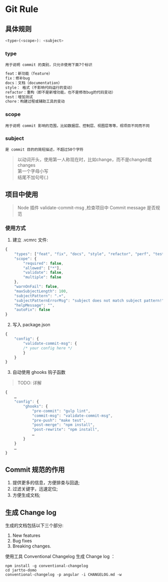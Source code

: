 # Git Rule

## 具体规则
```javascript
<type>(<scope>): <subject>
```

### type
    用于说明 commit 的类别，只允许使用下面7个标识  

```javascript
feat：新功能（feature）
fix：修补bug
docs：文档（documentation）
style： 格式（不影响代码运行的变动）
refactor：重构（即不是新增功能，也不是修改bug的代码变动）
test：增加测试
chore：构建过程或辅助工具的变动
```
### scope
    用于说明 commit 影响的范围，比如数据层、控制层、视图层等等，视项目不同而不同  

### subject
    是 commit 目的的简短描述，不超过50个字符  
> 以动词开头，使用第一人称现在时，比如change，而不是changed或changes  
第一个字母小写  
结尾不加句号(.)  


## 项目中使用
> Node 插件 validate-commit-msg ,检查项目中 Commit message 是否规范

### 使用方式
1. 建立 .vcmrc 文件:

```javascript
{ 
    "types": ["feat", "fix", "docs", "style", "refactor", "perf", "test", "build", "ci", "chore", "revert"], 
    "scope": { 
        "required": false, 
        "allowed": ["*"], 
        "validate": false, 
        "multiple": false 
    }, 
    "warnOnFail": false, 
    "maxSubjectLength": 100, 
    "subjectPattern": ".+", 
    "subjectPatternErrorMsg": "subject does not match subject pattern!", 
    "helpMessage": "", 
    "autoFix": false 
} 
```

2. 写入 package.json

```javascript
{ 
    "config": { 
        "validate-commit-msg": { 
        /* your config here */ 
        } 
    } 
}
```

3. 自动使用 ghooks 钩子函数
> TODO: 详解

```javascript
{ 
    … 
    "config": { 
        "ghooks": { 
            "pre-commit": "gulp lint", 
            "commit-msg": "validate-commit-msg", 
            "pre-push": "make test", 
            "post-merge": "npm install", 
            "post-rewrite": "npm install", 
            … 
        } 
    } 
    … 
}
```

## Commit 规范的作用
1. 提供更多的信息，方便排查与回退;
2. 过滤关键字，迅速定位;
3. 方便生成文档;

## 生成 Change log
生成的文档包括以下三个部分:  
1. New features
2. Bug fixes
3. Breaking changes.

使用工具 Conventional Changelog 生成 Change log ：  
```shell
npm install -g conventional-changelog 
cd jartto-domo 
conventional-changelog -p angular -i CHANGELOG.md -w
```
